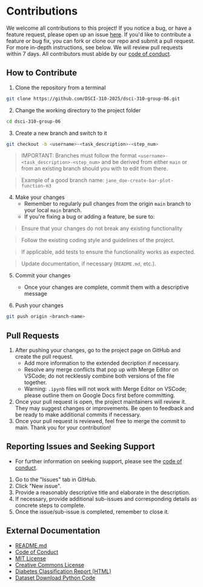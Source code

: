 # Contributions

We welcome all contributions to this project!
If you notice a bug, or have a feature request, please open up an issue [here](https://github.com/DSCI-310-2025/dsci-310-group-06/issues).
If you'd like to contribute a feature or bug fix, you can fork or clone our repo and submit a pull request. For more in-depth instructions, see below.
We will review pull requests within 7 days.
All contributors must abide by our [code of conduct](CODE_OF_CONDUCT.md).

## How to Contribute

1. Clone the repository from a terminal
```bash
git clone https://github.com/DSCI-310-2025/dsci-310-group-06.git
```

2. Change the working directory to the project folder
```bash
cd dsci-310-group-06
```

3. Create a new branch and switch to it
```bash
git checkout -b <username>-<task_description>-<step_num>
```
> IMPORTANT: Branches must follow the format `<username>-<task_description>-<step_num>` and be derived from either `main` or from an existing branch should you with to edit from there.

> Example of a good branch name: `jane_doe-create-bar-plot-function-m3`

4. Make your changes
    - Remember to regularly pull changes from the origin `main` branch to your local `main` branch.
    - If you're fixing a bug or adding a feature, be sure to:

> Ensure that your changes do not break any existing functionality

> Follow the existing coding style and guidelines of the project.

> If applicable, add tests to ensure the functionality works as expected.

> Update documentation, if necessary (`README.md`, etc.).

    

5. Commit your changes
    - Once your changes are complete, commit them with a descriptive message

6. Push your changes
```bash
git push origin <branch-name>
```

## Pull Requests

1. After pushing your changes, go to the project page on GitHub and create the pull request.
    - Add more information to the extended decription if necessary.
    - Resolve any merge conflicts that pop up with Merge Editor on VSCode; do not recklessly combine both versions of the file together.
    - Warning: `.ipynb` files will not work with Merge Editor on VSCode; please outline them on Google Docs first before committing.
2. Once your pull request is open, the project maintainers will review it. They may suggest changes or improvements. Be open to feedback and be ready to make additional commits if necessary.
3. Once your pull request is reviewed, feel free to merge the commit to main. Thank you for your contribution!

## Reporting Issues and Seeking Support

- For further information on seeking support, please see the [code of conduct](CODE_OF_CONDUCT.md).

1. Go to the "Issues" tab in GitHub.
2. Click "New issue".
3. Provide a reasonably descriptive title and elaborate in the description.
4. If necessary, provide additional sub-issues and corresponding details as concrete steps to complete.
5. Once the issue/sub-issue is completed, remember to close it.

## External Documentation

- [README.md](README.md)
- [Code of Conduct](CODE_OF_CONDUCT.md)
- [MIT License](LICENSE-MIT.md)
- [Creative Commons License](LICENSE-CC.md)
- [Diabetes Classification Report (HTML)](reports/diabetes_classification_report.html)
- [Dataset Download Python Code](src/dataset_download.py)
